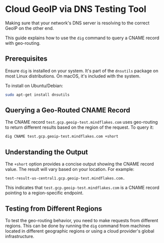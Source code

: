 # Cloud GeoIP via DNS Testing Tool

Making sure that your network's DNS server is resolving to the correct GeoIP on the other end.

This guide explains how to use the `dig` command to query a CNAME record with geo-routing.

## Prerequisites

Ensure `dig` is installed on your system. It's part of the `dnsutils` package on most Linux distributions. On macOS, it's included with the system.

To install on Ubuntu/Debian:
```bash
sudo apt-get install dnsutils
```

## Querying a Geo-Routed CNAME Record

The CNAME record `test.gcp.geoip-test.mindflakes.com` uses geo-routing to return different results based on the region of the request. To query it:

```bash
dig CNAME test.gcp.geoip-test.mindflakes.com +short
```

## Understanding the Output

The `+short` option provides a concise output showing the CNAME record value. The result will vary based on your location. For example:

```
test-result-us-central1.gcp.geoip-test.mindflakes.com.
```

This indicates that `test.gcp.geoip-test.mindflakes.com` is a CNAME record pointing to a region-specific endpoint.

## Testing from Different Regions

To test the geo-routing behavior, you need to make requests from different regions. This can be done by running the `dig` command from machines located in different geographic regions or using a cloud provider's global infrastructure.